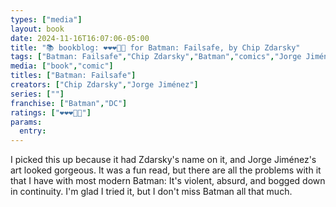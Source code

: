 ```yaml
---
types: ["media"]
layout: book
date: 2024-11-16T16:07:06-05:00
title: "📚 bookblog: ❤️❤️❤️🖤🖤 for Batman: Failsafe, by Chip Zdarsky"
tags: ["Batman: Failsafe","Chip Zdarsky","Batman","comics","Jorge Jiménez"]
media: ["book","comic"]
titles: ["Batman: Failsafe"]
creators: ["Chip Zdarsky","Jorge Jiménez"]
series: [""]
franchise: ["Batman","DC"]
ratings: ["❤️❤️❤️🖤🖤"]
params:
  entry:
---
```


I picked this up because it had Zdarsky's name on it, and Jorge Jiménez's art looked gorgeous. It was a fun read, but there are all the problems with it that I have with most modern Batman: It's violent, absurd, and bogged down in continuity. I'm glad I tried it, but I don't miss Batman all that much.
